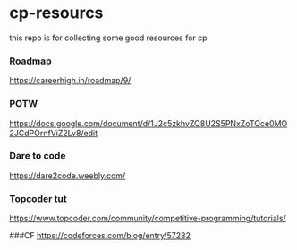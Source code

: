 # cp-resourcs
this repo is for collecting some good resources for cp 

### Roadmap
https://careerhigh.in/roadmap/9/

### POTW
https://docs.google.com/document/d/1J2c5zkhvZQ8U2S5PNxZoTQce0MO2JCdPOrnfViZ2Lv8/edit

### Dare to code
https://dare2code.weebly.com/

### Topcoder tut
https://www.topcoder.com/community/competitive-programming/tutorials/

###CF
https://codeforces.com/blog/entry/57282

